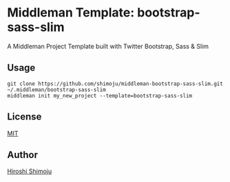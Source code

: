 # Middleman Template: bootstrap-sass-slim

A Middleman Project Template built with Twitter Bootstrap, Sass & Slim

## Usage

```
git clone https://github.com/shimoju/middleman-bootstrap-sass-slim.git ~/.middleman/bootstrap-sass-slim
middleman init my_new_project --template=bootstrap-sass-slim
```

## License

[MIT](https://github.com/shimoju/middleman-bootstrap-sass-slim/blob/master/LICENSE)

## Author

[Hiroshi Shimoju](https://github.com/shimoju)
